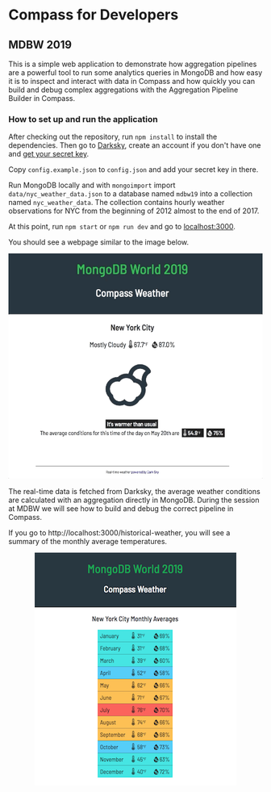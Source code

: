 # Compass for Developers
## MDBW 2019

This is a simple web application to demonstrate how aggregation pipelines are a powerful tool to run some analytics queries
in MongoDB and how easy it is to inspect and interact with data in Compass and how quickly you can build and debug complex
aggregations with the Aggregation Pipeline Builder in Compass.

### How to set up and run the application

After checking out the repository, run `npm install` to install the dependencies. Then go to [Darksky](https://darksky.net), create an account if you don't have one and [get your secret key](https://darksky.net/dev/account).

Copy `config.example.json` to `config.json` and add your secret key in there.

Run MongoDB locally and with `mongoimport` import `data/nyc_weather_data.json` to a database named `mdbw19` into a collection named `nyc_weather_data`. The collection contains hourly weather observations for NYC from the beginning of 2012 almost to the end of 2017.

At this point, run `npm start` or `npm run dev` and go to [localhost:3000](http://localhost:3000/).

You should see a webpage similar to the image below.

<p align="center"> 
    <img src="./assets/compass-weather.gif" alt="real time vs historical weather">
</p>

The real-time data is fetched from Darksky, the average weather conditions are calculated with an aggregation directly in MongoDB. During the session at MDBW we will see how to build and debug the correct pipeline in Compass.

If you go to http://localhost:3000/historical-weather, you will see a summary of the monthly average temperatures.

 <p align="center"> 
    <img src="./assets/compass-weather-historical.png" alt="monthly average weather conditions">
 </p>
